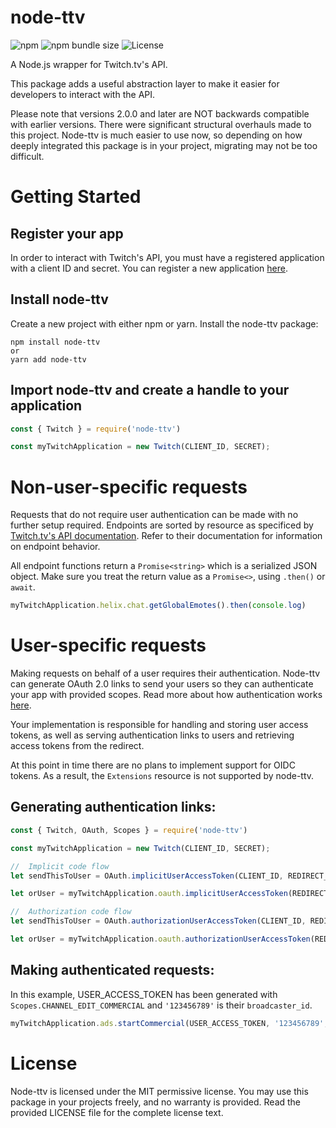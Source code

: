# node-ttv
![npm](https://img.shields.io/npm/v/node-ttv)
![npm bundle size](https://img.shields.io/bundlephobia/min/node-ttv?label=size)
![License](https://img.shields.io/github/license/Wllew4/node-ttv)

A Node.js wrapper for Twitch.tv's API.

This package adds a useful abstraction layer to make it easier for developers to interact with the API.

Please note that versions 2.0.0 and later are NOT backwards compatible with earlier versions. There were significant structural overhauls made to this project. Node-ttv is much easier to use now, so depending on how deeply integrated this package is in your project, migrating may not be too difficult.

# Getting Started
## Register your app
In order to interact with Twitch's API, you must have a registered application with a client ID and secret. You can register a new application [here](https://dev.twitch.tv/console/apps).

## Install node-ttv
Create a new project with either npm or yarn. Install the node-ttv package:
```
npm install node-ttv
or
yarn add node-ttv
```

## Import node-ttv and create a handle to your application
```js
const { Twitch } = require('node-ttv')

const myTwitchApplication = new Twitch(CLIENT_ID, SECRET);
```

# Non-user-specific requests
Requests that do not require user authentication can be made with no further setup required. Endpoints are sorted by resource as specificed by [Twitch.tv's API documentation](https://dev.twitch.tv/docs/api/reference). Refer to their documentation for information on endpoint behavior.

All endpoint functions return a `Promise<string>` which is a serialized JSON object. Make sure you treat the return value as a `Promise<>`, using `.then()` or `await`.
```js
myTwitchApplication.helix.chat.getGlobalEmotes().then(console.log)
```

# User-specific requests
Making requests on behalf of a user requires their authentication. Node-ttv can generate OAuth 2.0 links to send your users so they can authenticate your app with provided scopes. Read more about how authentication works [here](https://dev.twitch.tv/docs/authentication).

Your implementation is responsible for handling and storing user access tokens, as well as serving authentication links to users and retrieving access tokens from the redirect.

At this point in time there are no plans to implement support for OIDC tokens. As a result, the `Extensions` resource is not supported by node-ttv.

## Generating authentication links:
```js
const { Twitch, OAuth, Scopes } = require('node-ttv')

const myTwitchApplication = new Twitch(CLIENT_ID, SECRET);

//	Implicit code flow
let sendThisToUser = OAuth.implicitUserAccessToken(CLIENT_ID, REDIRECT_URL, [Scopes.CHANNEL_READ_REDEMPTIONS]);

let orUser = myTwitchApplication.oauth.implicitUserAccessToken(REDIRECT_URL, [Scopes.CHANNEL_READ_REDEMPTIONS]);

//	Authorization code flow
let sendThisToUser = OAuth.authorizationUserAccessToken(CLIENT_ID, REDIRECT_URL, [Scopes.CHANNEL_READ_REDEMPTIONS]);

let orUser = myTwitchApplication.oauth.authorizationUserAccessToken(REDIRECT_URL, [Scopes.CHANNEL_READ_REDEMPTIONS]);
```

## Making authenticated requests:
In this example, USER_ACCESS_TOKEN has been generated with `Scopes.CHANNEL_EDIT_COMMERCIAL` and `'123456789'` is their `broadcaster_id`.
```js
myTwitchApplication.ads.startCommercial(USER_ACCESS_TOKEN, '123456789', 30);
```

# License
Node-ttv is licensed under the MIT permissive license. You may use this package in your projects freely, and no warranty is provided. Read the provided LICENSE file for the complete license text.